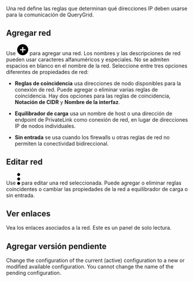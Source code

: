 Una red define las reglas que determinan qué direcciones IP deben usarse para la comunicación de QueryGrid.

Agregar red
-----------

Use ![Plus icon to add item](Images/ebt1659745488877.svg) para agregar una red. Los nombres y las descripciones de red pueden usar caracteres alfanuméricos y especiales. No se admiten espacios en blanco en el nombre de la red. Seleccione entre tres opciones diferentes de propiedades de red:

-   **Reglas de coincidencia** usa direcciones de nodo disponibles para la conexión de red. Puede agregar o eliminar varias reglas de coincidencia. Hay dos opciones para las reglas de coincidencia, **Notación de CIDR** y **Nombre de la interfaz**.

-   **Equilibrador de carga** usa un nombre de host o una dirección de endpoint de PrivateLink como conexión de red, en lugar de direcciones IP de nodos individuales.

-   **Sin entrada** se usa cuando los firewalls u otras reglas de red no permiten la conectividad bidireccional.

Editar red
----------

Use ![Kabob menu icon](Images/zsz1597101912145.svg) para editar una red seleccionada. Puede agregar o eliminar reglas coincidentes o cambiar las propiedades de la red a equilibrador de carga o sin entrada.

Ver enlaces
-----------

Vea los enlaces asociados a la red. Este es un panel de solo lectura.

Agregar versión pendiente
-------------------------

Change the configuration of the current (active) configuration to a new or modified available configuration. You cannot change the name of the pending configuration.
